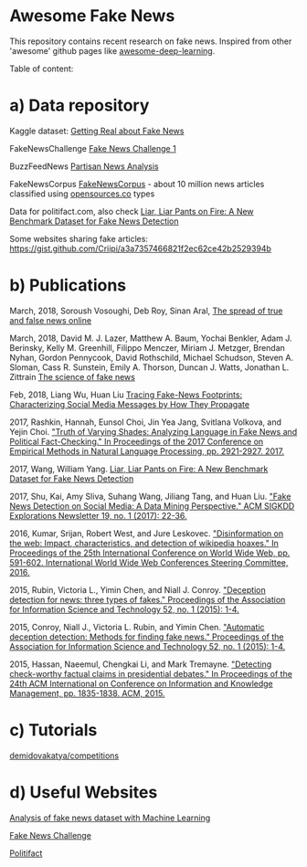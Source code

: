 # Awesome Fake News
This repository contains recent research on fake news. Inspired from other 'awesome' github pages like [awesome-deep-learning](https://github.com/ChristosChristofidis/awesome-deep-learning).

Table of content:

# a) Data repository 

Kaggle dataset: [Getting Real about Fake News](https://www.kaggle.com/mrisdal/fake-news)

FakeNewsChallenge [Fake News Challenge 1](https://github.com/FakeNewsChallenge/fnc-1)

BuzzFeedNews [Partisan News Analysis](https://github.com/BuzzFeedNews/2017-08-partisan-sites-and-facebook-pages)

FakeNewsCorpus [FakeNewsCorpus](https://github.com/several27/FakeNewsCorpus) - about 10 million news articles classified using [opensources.co](http://opensources.co) types 

Data for politifact.com, also check [Liar, Liar Pants on Fire: A New Benchmark Dataset for Fake News Detection](https://arxiv.org/abs/1705.00648)

Some websites sharing fake articles:
https://gist.github.com/Criipi/a3a7357466821f2ec62ce42b2529394b

# b) Publications

March, 2018, Soroush Vosoughi, Deb Roy, Sinan Aral, [The spread of true and false news online](http://science.sciencemag.org/content/359/6380/1146)

March, 2018, David M. J. Lazer, Matthew A. Baum, Yochai Benkler, Adam J. Berinsky, Kelly M. Greenhill, Filippo Menczer, Miriam J. Metzger, Brendan Nyhan, Gordon Pennycook, David Rothschild, Michael Schudson, Steven A. Sloman, Cass R. Sunstein, Emily A. Thorson, Duncan J. Watts, Jonathan L. Zittrain  [The science of fake news](http://science.sciencemag.org/content/359/6380/1094/tab-pdf)

Feb, 2018, Liang Wu, Huan Liu [Tracing Fake-News Footprints: Characterizing Social Media Messages by How They Propagate](https://dl.acm.org/citation.cfm?id=3159677)

2017, Rashkin, Hannah, Eunsol Choi, Jin Yea Jang, Svitlana Volkova, and Yejin Choi. ["Truth of Varying Shades: Analyzing Language in Fake News and Political Fact-Checking." In Proceedings of the 2017 Conference on Empirical Methods in Natural Language Processing, pp. 2921-2927. 2017.](http://www.aclweb.org/anthology/D17-1316)

 2017, Wang, William Yang. [Liar, Liar Pants on Fire: A New Benchmark Dataset for Fake News Detection](https://arxiv.org/abs/1705.00648)
 
 2017, Shu, Kai, Amy Sliva, Suhang Wang, Jiliang Tang, and Huan Liu. ["Fake News Detection on Social Media: A Data Mining Perspective." ACM SIGKDD Explorations Newsletter 19, no. 1 (2017): 22-36.](https://arxiv.org/abs/1708.01967)
 
 2016, Kumar, Srijan, Robert West, and Jure Leskovec. ["Disinformation on the web: Impact, characteristics, and detection of wikipedia hoaxes." In Proceedings of the 25th International Conference on World Wide Web, pp. 591-602. International World Wide Web Conferences Steering Committee, 2016.](http://infolab.stanford.edu/~west1/pubs/Kumar-West-Leskovec_WWW-16.pdf)
 
 
 2015, Rubin, Victoria L., Yimin Chen, and Niall J. Conroy. ["Deception detection for news: three types of fakes." Proceedings of the Association for Information Science and Technology 52, no. 1 (2015): 1-4.](http://onlinelibrary.wiley.com/doi/10.1002/pra2.2015.145052010083/full)
 
 2015, Conroy, Niall J., Victoria L. Rubin, and Yimin Chen. ["Automatic deception detection: Methods for finding fake news." Proceedings of the Association for Information Science and Technology 52, no. 1 (2015): 1-4.](http://onlinelibrary.wiley.com/doi/10.1002/pra2.2015.145052010082/full)
 
 2015, Hassan, Naeemul, Chengkai Li, and Mark Tremayne. ["Detecting check-worthy factual claims in presidential debates." In Proceedings of the 24th ACM International on Conference on Information and Knowledge Management, pp. 1835-1838. ACM, 2015.](https://idir.uta.edu/~naeemul/file/factchecking-cikm15-hassan-cameraready.pdf)
 
# c) Tutorials

[demidovakatya/competitions](https://github.com/demidovakatya/competitions/tree/master/fake-news)


# d) Useful Websites

[Analysis of fake news dataset with Machine Learning](http://www.robertomarchetto.com/fake_news_dataset_analysis_with_machine_learning)

[Fake News Challenge](http://www.fakenewschallenge.org/)

[Politifact](politifact.com)


